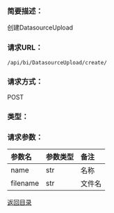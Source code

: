 ### **简要描述：**

创建DatasourceUpload

### **请求URL：**

`/api/bi/DatasourceUpload/create/`

### **请求方式：**

POST

### **类型：**


### **请求参数：**

|参数名|参数类型|备注|
|:--|:--|:--|
|name|str|名称|
|filename|str|文件名|

[返回目录](../base.md)

